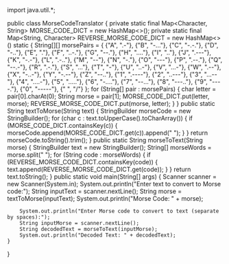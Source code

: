 import java.util.*;

public class MorseCodeTranslator {
    private static final Map<Character, String> MORSE_CODE_DICT = new HashMap<>();
    private static final Map<String, Character> REVERSE_MORSE_CODE_DICT = new HashMap<>()
    static {
        String[][] morsePairs = {
            {"A", ".-"}, {"B", "-..."}, {"C", "-.-."}, {"D", "-.."}, {"E", "."},
            {"F", "..-."}, {"G", "--."}, {"H", "...."}, {"I", ".."}, {"J", ".---"},
            {"K", "-.-"}, {"L", ".-.."}, {"M", "--"}, {"N", "-."}, {"O", "---"},
            {"P", ".--."}, {"Q", "--.-"}, {"R", ".-."}, {"S", "..."}, {"T", "-"},
            {"U", "..-"}, {"V", "...-"}, {"W", ".--"}, {"X", "-..-"}, {"Y", "-.--"},
            {"Z", "--.."}, {"1", ".----"}, {"2", "..---"}, {"3", "...--"},
            {"4", "....-"}, {"5", "....."}, {"6", "-...."}, {"7", "--..."},
            {"8", "---.."}, {"9", "----."}, {"0", "-----"}, {" ", "/"}
        };
        for (String[] pair : morsePairs) {
            char letter = pair[0].charAt(0);
            String morse = pair[1];
            MORSE_CODE_DICT.put(letter, morse);
            REVERSE_MORSE_CODE_DICT.put(morse, letter);
        }
    }
    public static String textToMorse(String text) {
        StringBuilder morseCode = new StringBuilder();
        for (char c : text.toUpperCase().toCharArray()) {
            if (MORSE_CODE_DICT.containsKey(c)) {
                morseCode.append(MORSE_CODE_DICT.get(c)).append(" ");
            }
        }
        return morseCode.toString().trim();
    }
    public static String morseToText(String morse) {
        StringBuilder text = new StringBuilder();
        String[] morseWords = morse.split(" ");
        for (String code : morseWords) {
            if (REVERSE_MORSE_CODE_DICT.containsKey(code)) {
                text.append(REVERSE_MORSE_CODE_DICT.get(code));
            }
        }
        return text.toString();
    }
    public static void main(String[] args) {
        Scanner scanner = new Scanner(System.in);
        System.out.println("Enter text to convert to Morse code:");
        String inputText = scanner.nextLine();
        String morse = textToMorse(inputText);
        System.out.println("Morse Code: " + morse);

        System.out.println("Enter Morse code to convert to text (separate by spaces):");
        String inputMorse = scanner.nextLine();
        String decodedText = morseToText(inputMorse);
        System.out.println("Decoded Text: " + decodedText);
    }
}
